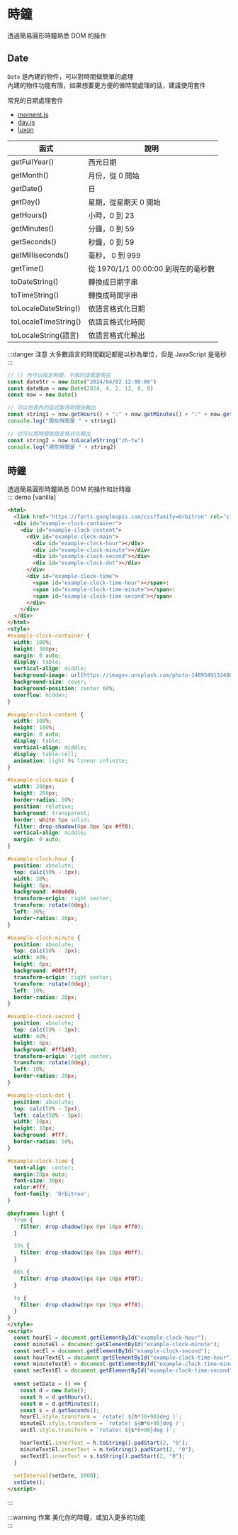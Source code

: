 # 時鐘

透過簡易圓形時鐘熟悉 DOM 的操作

## Date
`Date` 是內建的物件，可以對時間做簡單的處理  
內建的物件功能有限，如果想要更方便的做時間處理的話，建議使用套件  
  
常見的日期處理套件
- [moment.js](https://momentjs.com/)
- [day.js](https://day.js.org/)
- [luxon](https://moment.github.io/luxon/)  

| 函式 | 說明 |
|---|---|
|getFullYear() | 西元日期 |
|getMonth() | 月份，從 0 開始 |
|getDate() | 日 |
|getDay() | 星期，從星期天 0 開始  |
|getHours() | 小時，0 到 23 |
|getMinutes() | 分鐘，0 到 59 |
|getSeconds() | 秒鐘，0 到 59|
|getMilliseconds() | 毫秒， 0 到 999 |
|getTime() | 從 1970/1/1 00:00:00 到現在的毫秒數 |
|toDateString() | 轉換成日期字串 |
|toTimeString() | 轉換成時間字串 |
|toLocaleDateString() | 依語言格式化日期 |
|toLocaleTimeString() | 依語言格式化時間 |
|toLocaleString(語言) | 依語言格式化輸出 |

:::danger 注意
大多數語言的時間戳記都是以秒為單位，但是 JavaScript 是毫秒
:::

```js
// () 內可以指定時間，不放的話就是現在
const dateStr = new Date("2024/04/02 12:00:00")
const dateNum = new Date(2024, 4, 2, 12, 0, 0)
const now = new Date()

// 可以用表內的函式取得時間後輸出
const string1 = now.getHours() + ":" + now.getMinutes() + ":" + now.getSeconds()
console.log("現在時間是 " + string1)

// 也可以將時間依語言格式化輸出
const string2 = now.toLocaleString("zh-tw")
console.log("現在時間是 " + string2)
```

## 時鐘
透過簡易圓形時鐘熟悉 DOM 的操作和計時器  
::: demo [vanilla]
```html
<html>
  <link href="https://fonts.googleapis.com/css?family=Orbitron" rel="stylesheet">
  <div id="example-clock-container">
    <div id="example-clock-content">
      <div id="example-clock-main">
        <div id="example-clock-hour"></div>
        <div id="example-clock-minute"></div>
        <div id="example-clock-second"></div>
        <div id="example-clock-dot"></div>
      </div>
      <div id="example-clock-time">
        <span id="example-clock-time-hour"></span>:
        <span id="example-clock-time-minute"></span>:
        <span id="example-clock-time-second"></span>
      </div>
    </div>
  </div>
</html>
<style>
#example-clock-container {
  width: 100%;
  height: 300px;
  margin: 0 auto;
  display: table;
  vertical-align: middle;
  background-image: url(https://images.unsplash.com/photo-1489549132488-d00b7eee80f1?ixlib=rb-1.2.1&q=85&fm=jpg&crop=entropy&cs=srgb&dl=diego-ph-222506-unsplash.jpg);
  background-size: cover;
  background-position: center 60%;
  overflow: hidden;
}

#example-clock-content {
  width: 100%;
  height: 100%;
  margin: 0 auto;
  display: table;
  vertical-align: middle;
  display: table-cell;
  animation: light 9s linear infinite;
}

#example-clock-main {
  width: 200px;
  height: 200px;
  border-radius: 50%;
  position: relative;
  background: transparent;
  border: white 5px solid;
  filter: drop-shadow(0px 0px 5px #ff0);
  vertical-align: middle;
  margin: 0 auto;
}

#example-clock-hour {
  position: absolute;
  top: calc(50% - 3px);
  width: 20%;
  height: 6px;
  background: #40e0d0;
  transform-origin: right center;
  transform: rotate(0deg);
  left: 30%;
  border-radius: 20px;
}

#example-clock-minute {
  position: absolute;
  top: calc(50% - 3px);
  width: 40%;
  height: 6px;
  background: #00ff7f;
  transform-origin: right center;
  transform: rotate(0deg);
  left: 10%;
  border-radius: 20px;
}

#example-clock-second {
  position: absolute;
  top: calc(50% - 3px);
  width: 40%;
  height: 6px;
  background: #ff1493;
  transform-origin: right center;
  transform: rotate(0deg);
  left: 10%;
  border-radius: 20px;
}

#example-clock-dot {
  position: absolute;
  top: calc(50% - 5px);
  left: calc(50% - 5px);
  width: 10px;
  height: 10px;
  background: #fff;
  border-radius: 50%;
}

#example-clock-time {
  text-align: center;
  margin:20px auto;
  font-size: 30px;
  color:#fff;
  font-family: 'Orbitron';
}

@keyframes light {
  from {
    filter: drop-shadow(0px 0px 10px #ff0);
  }

  33% {
    filter: drop-shadow(0px 0px 10px #0ff);
  }

  66% {
    filter: drop-shadow(0px 0px 10px #f0f);
  }

  to {
    filter: drop-shadow(0px 0px 10px #ff0);
  }
}
</style>
<script>
  const hourEl = document.getElementById("example-clock-hour");
  const minuteEl = document.getElementById("example-clock-minute");
  const secEl = document.getElementById("example-clock-second");
  const hourTextEl = document.getElementById("example-clock-time-hour");
  const minuteTextEl = document.getElementById("example-clock-time-minute");
  const secTextEl = document.getElementById("example-clock-time-second");
  
  const setDate = () => {
    const d = new Date();
    const h = d.getHours();
    const m = d.getMinutes();
    const s = d.getSeconds();
    hourEl.style.transform = `rotate( ${h*30+90}deg )`;
    minuteEl.style.transform = `rotate( ${m*6+90}deg )`;
    secEl.style.transform = `rotate( ${s*6+90}deg )`;

    hourTextEl.innerText = h.toString().padStart(2, "0");
    minuteTextEl.innerText = m.toString().padStart(2, "0");
    secTextEl.innerText = s.toString().padStart(2, "0");
  }
  
  setInterval(setDate, 1000);
  setDate();
</script>
```
:::

:::warning 作業
美化你的時鐘，或加入更多的功能  
:::